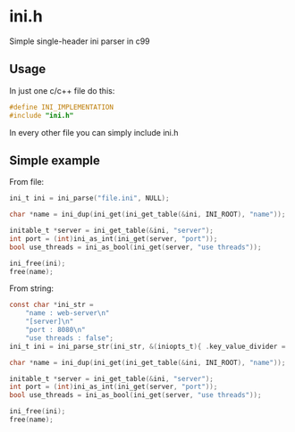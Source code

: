 # ini.h

Simple single-header ini parser in c99

## Usage
In just one c/c++ file do this:
```c
#define INI_IMPLEMENTATION
#include "ini.h"
```

In every other file you can simply include ini.h

## Simple example

From file:
```c
ini_t ini = ini_parse("file.ini", NULL);

char *name = ini_dup(ini_get(ini_get_table(&ini, INI_ROOT), "name"));

initable_t *server = ini_get_table(&ini, "server");
int port = (int)ini_as_int(ini_get(server, "port"));
bool use_threads = ini_as_bool(ini_get(server, "use threads"));

ini_free(ini);
free(name);
```

From string:
```c
const char *ini_str = 
    "name : web-server\n"
    "[server]\n"
    "port : 8080\n"
    "use threads : false";
ini_t ini = ini_parse_str(ini_str, &(iniopts_t){ .key_value_divider = ':' });

char *name = ini_dup(ini_get(ini_get_table(&ini, INI_ROOT), "name"));

initable_t *server = ini_get_table(&ini, "server");
int port = (int)ini_as_int(ini_get(server, "port"));
bool use_threads = ini_as_bool(ini_get(server, "use threads"));

ini_free(ini);
free(name);
```
